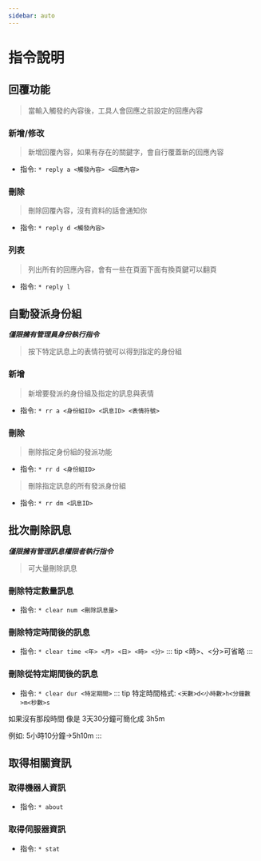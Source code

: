 ```yaml
---
sidebar: auto
---
```


# 指令說明

## 回覆功能
> 當輸入觸發的內容後，工具人會回應之前設定的回應內容

### 新增/修改
> 新增回覆內容，如果有存在的關鍵字，會自行覆蓋新的回應內容
- 指令: `* reply a <觸發內容> <回應內容>`

### 刪除
> 刪除回覆內容，沒有資料的話會通知你
- 指令: `* reply d <觸發內容>`

### 列表
> 列出所有的回應內容，會有一些在頁面下面有換頁鍵可以翻頁
- 指令: `* reply l`

## 自動發派身份組
_**僅限擁有管理員身份執行指令**_
> 按下特定訊息上的表情符號可以得到指定的身份組

### 新增
> 新增要發派的身份組及指定的訊息與表情
- 指令: `* rr a <身份組ID> <訊息ID> <表情符號>`

### 刪除
> 刪除指定身份組的發派功能
- 指令: `* rr d <身份組ID>`

> 刪除指定訊息的所有發派身份組
- 指令: `* rr dm <訊息ID>`

## 批次刪除訊息
_**僅限擁有管理訊息權限者執行指令**_
> 可大量刪除訊息

### 刪除特定數量訊息
- 指令: `* clear num <刪除訊息量>`

### 刪除特定時間後的訊息
- 指令: `* clear time <年> <月> <日> <時> <分>`
::: tip
<時>、<分>可省略
:::

### 刪除從特定期間後的訊息
- 指令: `* clear dur <特定期間>`
::: tip
特定時間格式: `<天數>d<小時數>h<分鐘數>m<秒數>s` 

如果沒有那段時間 像是 3天30分鐘可簡化成 3h5m

例如: 5小時10分鐘->5h10m
:::

## 取得相關資訊
### 取得機器人資訊
- 指令: `* about`

### 取得伺服器資訊
- 指令: `* stat`

